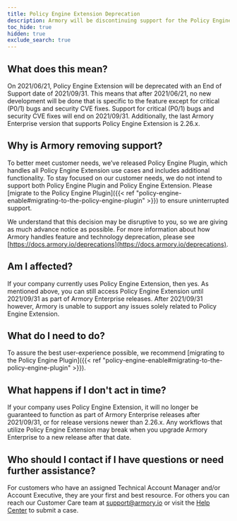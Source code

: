 ```yaml
---
title: Policy Engine Extension Deprecation
description: Armory will be discontinuing support for the Policy Engine Extension. Instead, use the Policy Engine Plugin. This article explains why Armory is doing this and how it impacts your company.
toc_hide: true
hidden: true
exclude_search: true
---
```


## What does this mean?

On 2021/06/21, Policy Engine Extension will be deprecated with an End of Support date of 2021/09/31. This means that after 2021/06/21, no new development will be done that is specific to the feature except for critical (P0/1) bugs and security CVE fixes. Support for critical (P0/1) bugs and security CVE fixes will end on 2021/09/31. Additionally, the last Armory Enterprise version that supports Policy Engine Extension is 2.26.x.

## Why is Armory removing support?

To better meet customer needs, we’ve released Policy Engine Plugin, which handles all Policy Engine Extension use cases and includes additional functionality. To stay focused on our customer needs, we do not intend to support both Policy Engine Plugin and Policy Engine Extension. Please [migrate to the Policy Engine Plugin]({{< ref "policy-engine-enable#migrating-to-the-policy-engine-plugin" >}}) to ensure uninterrupted support.

We understand that this decision may be disruptive to you, so we are giving as much advance notice as possible. For more information about how Armory handles feature and technology deprecation, please see [https://docs.armory.io/deprecations](https://docs.armory.io/deprecations).

## Am I affected?

If your company currently uses Policy Engine Extension, then yes. As mentioned above, you can still access Policy Engine Extension until 2021/09/31 as part of Armory Enterprise releases. After 2021/09/31 however, Armory is unable to support any issues solely related to Policy Engine Extension.

## What do I need to do?

To assure the best user-experience possible, we recommend [migrating to the Policy Engine Plugin]({{< ref "policy-engine-enable#migrating-to-the-policy-engine-plugin" >}}). 

 ## What happens if I don't act in time?

If your company uses Policy Engine Extension, it will no longer be guaranteed to function as part of Armory Enterprise releases after 2021/09/31, or for release versions newer than 2.26.x. Any workflows that utilize Policy Engine Extension may break when you upgrade Armory Enterprise to a new release after that date.
 
## Who should I contact if I have questions or need further assistance?

For customers who have an assigned Technical Account Manager and/or Account Executive, they are your first and best resource. For others you can reach our Customer Care team at [support@armory.io](mailto:support@armory.io) or visit the [Help Center](https://support.armory.io/) to submit a case.
